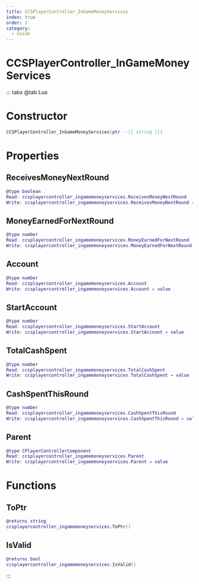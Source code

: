 ```yaml
---
title: CCSPlayerController_InGameMoneyServices
index: true
order: 2
category:
  - Guide
---
```


# CCSPlayerController_InGameMoneyServices

::: tabs
@tab Lua
# Constructor
```lua
CCSPlayerController_InGameMoneyServices(ptr --[[ string ]])
```
# Properties
## ReceivesMoneyNextRound 
```lua
@type boolean
Read: ccsplayercontroller_ingamemoneyservices.ReceivesMoneyNextRound
Write: ccsplayercontroller_ingamemoneyservices.ReceivesMoneyNextRound = value
```
## MoneyEarnedForNextRound 
```lua
@type number
Read: ccsplayercontroller_ingamemoneyservices.MoneyEarnedForNextRound
Write: ccsplayercontroller_ingamemoneyservices.MoneyEarnedForNextRound = value
```
## Account 
```lua
@type number
Read: ccsplayercontroller_ingamemoneyservices.Account
Write: ccsplayercontroller_ingamemoneyservices.Account = value
```
## StartAccount 
```lua
@type number
Read: ccsplayercontroller_ingamemoneyservices.StartAccount
Write: ccsplayercontroller_ingamemoneyservices.StartAccount = value
```
## TotalCashSpent 
```lua
@type number
Read: ccsplayercontroller_ingamemoneyservices.TotalCashSpent
Write: ccsplayercontroller_ingamemoneyservices.TotalCashSpent = value
```
## CashSpentThisRound 
```lua
@type number
Read: ccsplayercontroller_ingamemoneyservices.CashSpentThisRound
Write: ccsplayercontroller_ingamemoneyservices.CashSpentThisRound = value
```
## Parent 
```lua
@type CPlayerControllerComponent
Read: ccsplayercontroller_ingamemoneyservices.Parent
Write: ccsplayercontroller_ingamemoneyservices.Parent = value
```
# Functions
## ToPtr
```lua
@returns string
ccsplayercontroller_ingamemoneyservices:ToPtr()
```
## IsValid
```lua
@returns bool
ccsplayercontroller_ingamemoneyservices:IsValid()
```

:::